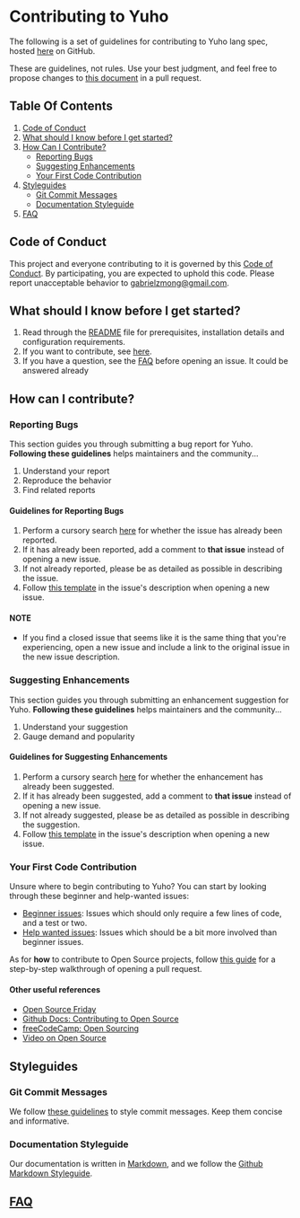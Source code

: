 # Contributing to Yuho

The following is a set of guidelines for contributing to Yuho lang spec, hosted [here](https://github.com/gongahkia/yuho) on GitHub. 

These are guidelines, not rules. Use your best judgment, and feel free to propose changes to [this document](https://github.com/gongahkia/yuho/blob/main/CONTRIBUTING.md) in a pull request.

## Table Of Contents

1. [Code of Conduct](#code-of-conduct)
2. [What should I know before I get started?](#what-should-i-know-before-i-get-started)
3. [How Can I Contribute?](#how-can-i-contribute)
    * [Reporting Bugs](#reporting-bugs)
    * [Suggesting Enhancements](#suggesting-enhancements)
    * [Your First Code Contribution](#your-first-code-contribution)
4. [Styleguides](#styleguides)
    * [Git Commit Messages](#git-commit-messages)
    * [Documentation Styleguide](#documentation-styleguide)
5. [FAQ](#faq)

## Code of Conduct

This project and everyone contributing to it is governed by this [Code of Conduct](https://github.com/atom/atom/blob/master/CODE_OF_CONDUCT.md). By participating, you are expected to uphold this code. Please report unacceptable behavior to [gabrielzmong@gmail.com](mailto:gabrielzmong@gmail.com).

## What should I know before I get started?

1. Read through the [README](README.md) file for prerequisites, installation details and configuration requirements.
2. If you want to contribute, see [here](#how-can-i-contribute).
3. If you have a question, see the [FAQ](#faq) before opening an issue. It could be answered already

## How can I contribute? 

### Reporting Bugs 

This section guides you through submitting a bug report for Yuho. **Following these guidelines** helps maintainers and the community...

1. Understand your report
2. Reproduce the behavior 
3. Find related reports

#### Guidelines for Reporting Bugs

1. Perform a cursory search [here](https://github.com/gongahkia/yuho/issues) for whether the issue has already been reported.
2. If it has already been reported, add a comment to **that issue** instead of opening a new issue.
3. If not already reported, please be as detailed as possible in describing the issue.
4. Follow [this template](./BUG_REPORT.md) in the issue's description when opening a new issue.

#### NOTE

* If you find a closed issue that seems like it is the same thing that you're experiencing, open a new issue and include a link to the original issue in the new issue description.

### Suggesting Enhancements

This section guides you through submitting an enhancement suggestion for Yuho. **Following these guidelines** helps maintainers and the community...

1. Understand your suggestion
2. Gauge demand and popularity

#### Guidelines for Suggesting Enhancements

1. Perform a cursory search [here](https://github.com/gongahkia/yuho/issues) for whether the enhancement has already been suggested.
2. If it has already been suggested, add a comment to **that issue** instead of opening a new issue.
3. If not already suggested, please be as detailed as possible in describing the suggestion.
4. Follow [this template](./SUGGEST_ENHANCEMENT_FORM.md) in the issue's description when opening a new issue.

### Your First Code Contribution

Unsure where to begin contributing to Yuho? You can start by looking through these beginner and help-wanted issues:

* [Beginner issues](https://github.com/gongahkia/yuho/labels/good%20first%20issue): Issues which should only require a few lines of code, and a test or two.
* [Help wanted issues](https://github.com/gongahkia/yuho/labels/help%20wanted): Issues which should be a bit more involved than beginner issues.

As for **how** to contribute to Open Source projects, follow [this guide](https://daily.dev/blog/how-to-contribute-to-open-source-projects-as-a-beginner) for a step-by-step walkthrough of opening a pull request.

#### Other useful references

* [Open Source Friday](https://opensourcefriday.com/)
* [Github Docs: Contributing to Open Source](https://docs.github.com/en/get-started/exploring-projects-on-github/finding-ways-to-contribute-to-open-source-on-github)
* [freeCodeCamp: Open Sourcing](https://github.com/freeCodeCamp/how-to-contribute-to-open-source)
* [Video on Open Source](https://youtu.be/8nq14dHrXgo?si=RiVCIzvGh6-WVkWj)

## Styleguides

### Git Commit Messages

We follow [these guidelines](https://gist.github.com/robertpainsi/b632364184e70900af4ab688decf6f53) to style commit messages. Keep them concise and informative.

### Documentation Styleguide

Our documentation is written in [Markdown](https://docs.github.com/en/get-started/writing-on-github/getting-started-with-writing-and-formatting-on-github/basic-writing-and-formatting-syntax), and we follow the [Github Markdown Styleguide](https://github.com/google/styleguide/blob/gh-pages/docguide/style.md).

## [FAQ](./FAQ.md)
